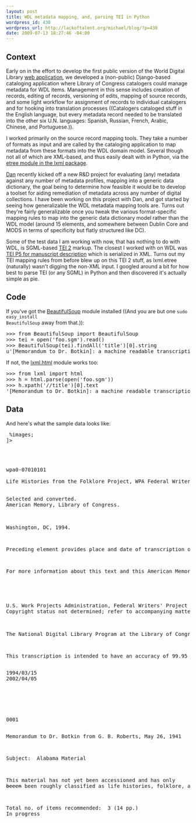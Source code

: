 ```yaml
--- 
layout: post
title: WDL metadata mapping, and, parsing TEI in Python
wordpress_id: 430
wordpress_url: http://lackoftalent.org/michael/blog/?p=430
date: 2009-07-13 18:27:46 -04:00
---
```

<h2>Context</h2>

Early on in the effort to develop the first public version of the World Digital Library <a href="http://www.wdl.org/">web application</a>, we developed a (non-public) Django-based cataloging application where Library of Congress catalogers could manage metadata for WDL items.  Management in this sense includes creation of records, editing of records, versioning of edits, mapping of source records, and some light workflow for assignment of records to individual catalogers and for hooking into translation processes ((Catalogers cataloged stuff in the English language, but every metadata record needed to be translated into the other six U.N. languages: Spanish, Russian, French, Arabic, Chinese, and Portuguese.)).  

I worked primarily on the source record mapping tools.  They take a number of formats as input and are called by the cataloging application to map metadata from these formats into the WDL domain model.  Several though not all of which are XML-based, and thus easily dealt with in Python, via the <a href="http://codespeak.net/lxml/api.html">etree module in the lxml package</a>.  

<a href="http://onebiglibrary.net/">Dan</a> recently kicked off a new R&D project for evaluating (any) metadata against any number of metadata profiles, mapping into a generic data dictionary, the goal being to determine how feasible it would be to develop a toolset for aiding remediation of metadata across any number of digital collections.  I have been working on this project with Dan, and got started by seeing how generalizable the WDL metadata mapping tools are.  Turns out they're fairly generalizable once you tweak the various format-specific mapping rules to map into the generic data dictionary model rather than the WDL model (around 15 elements, and somewhere between Dublin Core and MODS in terms of specificity but flatly structured like DC).

Some of the test data I am working with now, that has nothing to do with WDL, is SGML-based <a href="http://quod.lib.umich.edu/t/tei/">TEI 2</a> markup.  The closest I worked with on WDL was <a href="http://www.tei-c.org/release/doc/tei-p5-doc/html/MS.html">TEI P5 for manuscript description</a> which is serialized in XML.  Turns out my TEI mapping rules from before blew up on this TEI 2 stuff, as lxml.etree (naturally) wasn't digging the non-XML input.  I googled around a bit for how best to parse TEI (or any SGML) in Python and then discovered it's actually simple as pie.

<h2>Code</h2>

If you've got the <a href="http://www.crummy.com/software/BeautifulSoup/">BeautifulSoup</a> module installed ((And you are but one <code>sudo easy_install BeautifulSoup</code> away from that.)):
<pre lang="python">
>>> from BeautifulSoup import BeautifulSoup
>>> tei = open('foo.sgm').read()
>>> BeautifulSoup(tei).findAll('title')[0].string
u'[Memorandum to Dr. Botkin]: a machine readable transcription.'
</pre>

If not, the <a href="http://codespeak.net/lxml/lxmlhtml.html">lxml.html</a> module works too:
<pre lang="python">
>>> from lxml import html
>>> h = html.parse(open('foo.sgm'))
>>> h.xpath('//title')[0].text
'[Memorandum to Dr. Botkin]: a machine readable transcription.'
</pre>

<h2>Data</h2>

And here's what the sample data looks like:
<pre lang="xml">
<!doctype tei2 public "-//Library of Congress - Historical Collections (American Memory)//DTD ammem.dtd//EN" 
[
<!entity % images system "07010101.ent"> %images;
]>
<tei2>
<teiheader type="text" date.created="1994/03/15" date.updated="2002/04/05" status="updated" creator="National Digital Library Program
, Library of Congress">
<filedesc>
<titlestmt>
<amid type="aggitemid">wpa0-07010101</amid>
<title>[Memorandum to Dr. Botkin]: a machine readable transcription.</title>
<amcol><amcolname>Life Histories from the Folklore Project, WPA Federal Writers&apos; Project, 1936-1940; American Memory, Library of Congress.</amcolname><amcolid type="aggid"></amcolid>
</amcol>
<respstmt>
<resp>Selected and converted.</resp>
<name>American Memory, Library of Congress.</name>
</respstmt></titlestmt>
<publicationstmt>
<p>Washington, DC, 1994.</p>
<p>Preceding element provides place and date of transcription only.</p>
<p>For more information about this text and this American Memory collection, refer to accompanying matter.</p>
</publicationstmt>
<sourcedesc>
<lccn></lccn>
<sourcecol>U.S. Work Projects Administration, Federal Writers&apos; Project (Folklore Project, Life Histories, 1936-39); Manuscript Division, Library of Congress.</sourcecol>
<copyright>Copyright status not determined; refer to accompanying matter.</copyright></sourcedesc>
</filedesc>
<encodingdesc>
<projectdesc><p>The National Digital Library Program at the Library of Congress makes digitized historical materials available for education and scholarship.</p></projectdesc>
<editorialdecl><p>This transcription is intended to have an accuracy of 99.95 percent or greater and is not intended to reproduce the appearance of the original work.  The accompanying images provide a facsimile of this work and represent the appearance of the original.</p></editorialdecl>
<encodingdate>1994/03/15</encodingdate>
<revdate>2002/04/05</revdate>
</encodingdesc>
</teiheader>
<text type="manuscript">
<body>
<div>
<pageinfo>
<controlpgno entity="I07010101">0001</controlpgno>
<printpgno></printpgno></pageinfo>
<p>Memorandum to Dr. Botkin from G. B. Roberts, May 26, 1941</p>
<p>Subject:  Alabama Material</p>
<p>This material has not yet been accessioned and has only 
<del rend="overstrike">beeen</del> been roughly classified as life histories, folklore, and miscellaneous data and copy save in the case of the 2 ex-slave items and the essay on Jesse Owens, each of which was recommended.</p>
<p>Total no. of items recommended:  3 (14 pp.) 
<handwritten>In progress</handwritten></p></div></body></text></tei2>
</pre>
